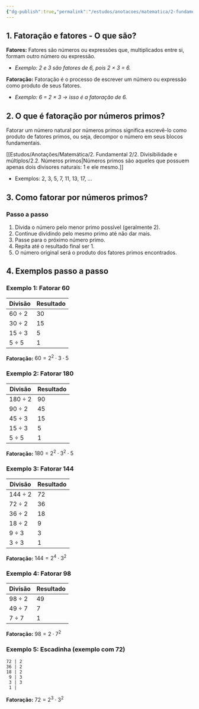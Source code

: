 ```yaml
---
{"dg-publish":true,"permalink":"/estudos/anotacoes/matematica/2-fundamental-2/2-divisibilidade-e-multiplos/2-3-fatoracao/"}
---
```


## 1. Fatoração e fatores - O que são?

**Fatores:** Fatores são números ou expressões que, multiplicados entre si, formam outro número ou expressão.
- *Exemplo: 2 e 3 são fatores de 6, pois 2 × 3 = 6.*

**Fatoração:** Fatoração é o processo de escrever um número ou expressão como produto de seus fatores.
- *Exemplo: 6 = 2 × 3 → isso é a fatoração de 6.*

## 2. O que é fatoração por números primos?

Fatorar um número natural por números primos significa escrevê-lo como produto de fatores primos, ou seja, decompor o número em seus blocos fundamentais.

[[Estudos/Anotações/Matemática/2. Fundamental 2/2. Divisibilidade e múltiplos/2.2. Números primos\|Números primos são aqueles que possuem apenas dois divisores naturais: 1 e ele mesmo.]]  
- Exemplos: $2,\ 3,\ 5,\ 7,\ 11,\ 13,\ 17,\ ...$

## 3. Como fatorar por números primos?

### Passo a passo

1. Divida o número pelo menor primo possível (geralmente 2).
2. Continue dividindo pelo mesmo primo até não dar mais.
3. Passe para o próximo número primo.
4. Repita até o resultado final ser 1.
5. O número original será o produto dos fatores primos encontrados.

## 4. Exemplos passo a passo

### Exemplo 1: Fatorar 60

| Divisão | Resultado |
|--------|-----------|
| 60 ÷ 2 | 30        |
| 30 ÷ 2 | 15        |
| 15 ÷ 3 | 5         |
| 5 ÷ 5  | 1         |

**Fatoração:** $60 = 2^2 \cdot 3 \cdot 5$

### Exemplo 2: Fatorar 180

| Divisão | Resultado |
|--------|-----------|
| 180 ÷ 2 | 90        |
| 90 ÷ 2  | 45        |
| 45 ÷ 3  | 15        |
| 15 ÷ 3  | 5         |
| 5 ÷ 5   | 1         |

**Fatoração:** $180 = 2^2 \cdot 3^2 \cdot 5$

### Exemplo 3: Fatorar 144

| Divisão | Resultado |
|--------|-----------|
| 144 ÷ 2 | 72        |
| 72 ÷ 2  | 36        |
| 36 ÷ 2  | 18        |
| 18 ÷ 2  | 9         |
| 9 ÷ 3   | 3         |
| 3 ÷ 3   | 1         |

**Fatoração:** $144 = 2^4 \cdot 3^2$

### Exemplo 4: Fatorar 98

| Divisão | Resultado |
|--------|-----------|
| 98 ÷ 2 | 49        |
| 49 ÷ 7 | 7         |
| 7 ÷ 7  | 1         |

**Fatoração:** $98 = 2 \cdot 7^2$

### Exemplo 5: Escadinha (exemplo com 72)

```
72 | 2  
36 | 2  
18 | 2  
 9 | 3  
 3 | 3  
 1 |  
```

**Fatoração:** $72 = 2^3 \cdot 3^2$
